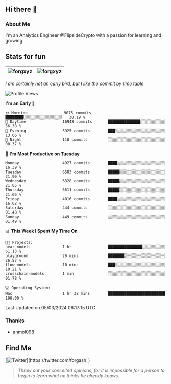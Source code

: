 ## Hi there 👋

### About Me

I'm an Analytics Engineer @FlipsideCrypto with a passion for learning and growing.
  
## Stats for fun

| <img align="center" src="https://github-readme-streak-stats.herokuapp.com/?user=forgxyz&theme=tokyonight" alt="forgxyz" /> | <img align="center" src="https://github-readme-stats.vercel.app/api?username=forgxyz&theme=tokyonight&show_icons=true" alt="forgxyz" /> |
| ------------- |------------- |

*I am certainly not an early bird, but I like the commit by time table*  

<!--START_SECTION:waka-->
![Profile Views](http://img.shields.io/badge/Profile%20Views-0-blue)

**I'm an Early 🐤** 

```text
🌞 Morning                9075 commits        ████████░░░░░░░░░░░░░░░░░   30.19 % 
🌆 Daytime                16948 commits       ██████████████░░░░░░░░░░░   56.38 % 
🌃 Evening                3925 commits        ███░░░░░░░░░░░░░░░░░░░░░░   13.06 % 
🌙 Night                  110 commits         ░░░░░░░░░░░░░░░░░░░░░░░░░   00.37 % 
```
📅 **I'm Most Productive on Tuesday** 

```text
Monday                   4927 commits        ████░░░░░░░░░░░░░░░░░░░░░   16.39 % 
Tuesday                  6583 commits        █████░░░░░░░░░░░░░░░░░░░░   21.90 % 
Wednesday                6328 commits        █████░░░░░░░░░░░░░░░░░░░░   21.05 % 
Thursday                 6511 commits        █████░░░░░░░░░░░░░░░░░░░░   21.66 % 
Friday                   4816 commits        ████░░░░░░░░░░░░░░░░░░░░░   16.02 % 
Saturday                 444 commits         ░░░░░░░░░░░░░░░░░░░░░░░░░   01.48 % 
Sunday                   449 commits         ░░░░░░░░░░░░░░░░░░░░░░░░░   01.49 % 
```


📊 **This Week I Spent My Time On** 

```text
🐱‍💻 Projects: 
near-models              1 hr                ███████████████░░░░░░░░░░   61.13 % 
playground               26 mins             ███████░░░░░░░░░░░░░░░░░░   26.87 % 
flow-models              10 mins             ███░░░░░░░░░░░░░░░░░░░░░░   10.21 % 
crosschain-models        1 min               ░░░░░░░░░░░░░░░░░░░░░░░░░   01.78 % 

💻 Operating System: 
Mac                      1 hr 38 mins        █████████████████████████   100.00 % 
```


 Last Updated on 05/03/2024 06:17:15 UTC
<!--END_SECTION:waka-->

### Thanks
 - [anmol098](https://github.com/anmol098/waka-readme-stats/)
  
## Find Me
[![Twitter](https://img.shields.io/twitter/url/https/twitter.com/forgash_.svg?style=social&label=Follow%20%40forgash_)](https://twitter.com/forgash_)


> *Throw out your conceited opinions, for it is impossible for a person to begin to learn what he thinks he already knows.* 
